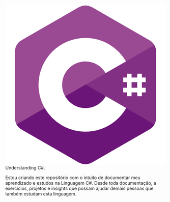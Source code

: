 
<img src="img/c.png" align="right" style="width:600">



<p>Understanding C#.</p>

<p>Estou criando este repositório com o intuito de documentar meu aprendizado e estudos na Linguagem C#.
Desde toda documentação, a exercícios, projetos e insights que possam ajudar demais pessoas que também estudam
esta linguagem.</p>